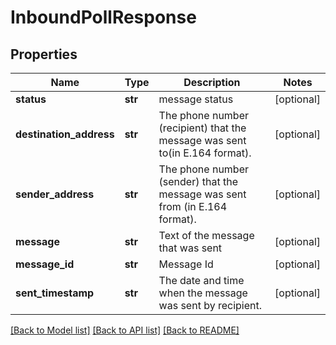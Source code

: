 # InboundPollResponse

## Properties
Name | Type | Description | Notes
------------ | ------------- | ------------- | -------------
**status** | **str** | message status | [optional] 
**destination_address** | **str** | The phone number (recipient) that the message was sent to(in E.164 format). | [optional] 
**sender_address** | **str** | The phone number (sender) that the message was sent from (in E.164 format). | [optional] 
**message** | **str** | Text of the message that was sent | [optional] 
**message_id** | **str** | Message Id | [optional] 
**sent_timestamp** | **str** | The date and time when the message was sent by recipient. | [optional] 

[[Back to Model list]](../README.md#documentation-for-models) [[Back to API list]](../README.md#documentation-for-api-endpoints) [[Back to README]](../README.md)


